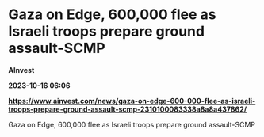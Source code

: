 # Gaza on Edge, 600,000 flee as Israeli troops prepare ground assault-SCMP
**AInvest**

**2023-10-16 06:06**

**https://www.ainvest.com/news/gaza-on-edge-600-000-flee-as-israeli-troops-prepare-ground-assault-scmp-2310100083338a8a8a437862/**

Gaza on Edge, 600,000 flee as Israeli troops prepare ground assault-SCMP